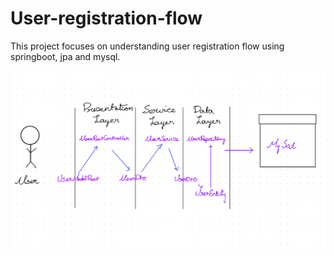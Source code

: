 # User-registration-flow
This project focuses on understanding user registration flow using springboot, jpa and mysql.


![Layers of Seperation](Images/layers.jpg)
